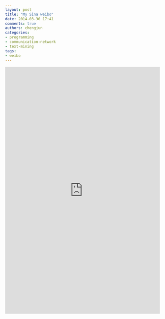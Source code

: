 ```yaml
---
layout: post
title: "My Sina weibo"
date: 2014-03-30 17:41
comments: true
authors: chengjun
categories: 
- programming
- communication-network
- text-mining
tags:
- weibo
---
```


<iframe width="100%" height="800" class="share_self"  frameborder="0" scrolling="no" src="http://widget.weibo.com/weiboshow/index.php?language=&width=0&height=800&fansRow=2&ptype=1&speed=0&skin=5&isTitle=1&noborder=1&isWeibo=1&isFans=0&uid=1243844290&verifier=4e75a0a5&dpc=1"></iframe>
